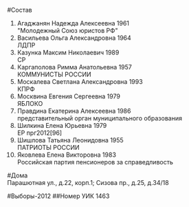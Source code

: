 #Состав
1. Агаджанян Надежда Алексеевна 1961   
    "Молодежный Союз юристов РФ"
2. Васильева Ольга Александровна 1964   
    ЛДПР
3. Казунка Максим Николаевич 1989   
    СР
4. Каргаполова Римма Анатольевна 1957   
    КОММУНИСТЫ РОССИИ
5. Москалева Светлана Александровна 1993   
    КПРФ
6. Москвина Евгения Сергеевна 1979   
    ЯБЛОКО
7. Правдина Екатерина Алексеевна 1986   
    представительный орган муниципального образования
8. Шилкина Елена Юрьевна 1979   
    ЕР
    прг2012[96]
9. Шишлова Татьяна Леонидовна 1955   
    ПАТРИОТЫ РОССИИ
10. Яковлева Елена Викторовна 1983   
    Российская партия пенсионеров за справедливость

#Дома  
Парашютная ул., д.22, корп.1; Сизова пр., д.25, д.34/18

#Выборы-2012
##Номер УИК
1463
